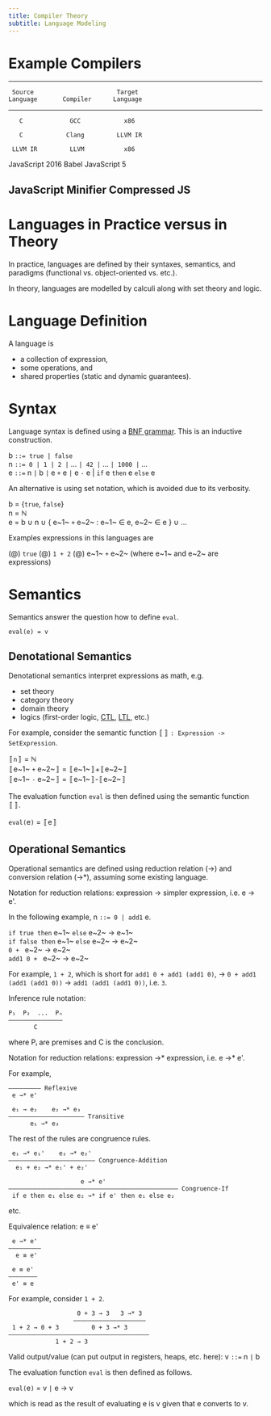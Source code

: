 ```yaml
---
title: Compiler Theory
subtitle: Language Modeling
---
```


# Example Compilers

----------------------------------------------
     Source                       Target
    Language       Compiler      Language
----------------- ---------- -----------------
       C             GCC            x86

       C            Clang         LLVM IR

     LLVM IR         LLVM           x86

 JavaScript 2016    Babel      JavaScript 5

   JavaScript      Minifier    Compressed JS
----------------------------------------------

# Languages in Practice versus in Theory

In practice, languages are defined by their syntaxes, semantics, and paradigms (functional vs. object-oriented vs. etc.).

In theory, languages are modelled by calculi along with set theory and logic.

# Language Definition

A language is

- a collection of expression,
- some operations, and
- shared properties (static and dynamic guarantees).

# Syntax

Language syntax is defined using a [BNF grammar](https://en.wikipedia.org/wiki/Backus%E2%80%93Naur_form). This is an inductive construction.

b `::= true | false`  
n `::= 0 | 1 | 2 |` ... `| 42 |` ... `| 1000 |` ...  
e `::=` n `|` b `|` e `+` e `|` e `-` e | `if` e `then` e `else` e  

An alternative is using set notation, which is avoided due to its verbosity.

b = {`true`, `false`}  
n = ℕ  
e = b ∪ n ∪ { e~1~ `+` e~2~ : e~1~ ∈ e, e~2~ ∈  e } ∪ ...

Examples expressions in this languages are

(@) `true`
(@) `1 + 2`
(@) e~1~ `+` e~2~ (where e~1~ and e~2~ are expressions)

# Semantics

Semantics answer the question how to define `eval`.

```
eval(e) = v
```

## Denotational Semantics

Denotational semantics interpret expressions as math, e.g.

- set theory
- category theory
- domain theory
- logics (first-order logic, [CTL](https://en.wikipedia.org/wiki/Computation_tree_logic), [LTL](https://en.wikipedia.org/wiki/Linear_temporal_logic), etc.)

For example, consider the semantic function 〚〛 `: Expression -> SetExpression`.

〚`n`〛 = ℕ  
〚e~1~ `+` e~2~〛 = 〚e~1~〛+〚e~2~〛  
〚e~1~ `-` e~2~〛 = 〚e~1~〛-〚e~2~〛  

The evaluation function `eval` is then defined using the semantic function 〚〛.

`eval(`e`)` = 〚e〛

## Operational Semantics

Operational semantics are defined using reduction relation (→) and conversion relation (→*), assuming some existing language.

Notation for reduction relations: expression → simpler expression, i.e. e → e'.

In the following example, n `::= 0 | add1` e.

`if true then` e~1~ `else` e~2~ → e~1~  
`if false then` e~1~ `else` e~2~ → e~2~  
`0 + ` e~2~ → e~2~  
`add1 0 + ` e~2~ → e~2~  

For example, `1 + 2`, which is short for `add1 0 + add1 (add1 0)`, → `0 + add1 (add1 (add1 0))` → `add1 (add1 (add1 0))`, i.e. `3`.

Inference rule notation:
```
P₁  P₂  ...  Pₙ
———————————————
       C
```
where Pᵢ are premises and C is the conclusion.

Notation for reduction relations: expression →* expression, i.e. e →* e'.

For example,

```
————————— Reflexive
 e →* e'
```

```
 e₁ → e₂    e₂ →* e₃
————————————————————— Transitive
      e₁ →* e₃
```

The rest of the rules are congruence rules.

```
 e₁ →* e₁'    e₂ →* e₂'
———————————————————————— Congruence-Addition
  e₁ + e₂ →* e₁' + e₂'
```

```
                    e →* e'
——————————————————————————————————————————————— Congruence-If
 if e then e₁ else e₂ →* if e' then e₁ else e₂
```

etc.

Equivalence relation: e ≡ e'

```
 e →* e'
—————————
  e ≡ e'
```

```
 e ≡ e'
————————
 e' ≡ e
```

For example, consider `1 + 2`.

```
                   0 + 3 → 3   3 →* 3
                  ————————————————————
 1 + 2 → 0 + 3         0 + 3 →* 3
———————————————————————————————————————
             1 + 2 → 3
```

Valid output/value (can put output in registers, heaps, etc. here): v `::=` n `|` b

The evaluation function `eval` is then defined as follows.

`eval(`e`)` = v `|` e → v

which is read as the result of evaluating e is v given that e converts to v.
